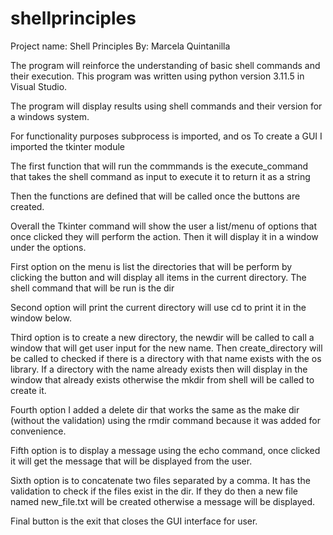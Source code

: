 # shellprinciples

Project name: Shell Principles
By: Marcela Quintanilla

The program will reinforce the understanding of basic shell commands and their execution. This program was written using python version 3.11.5 in Visual Studio.



The program will display results using shell commands and their version for a windows system.

For functionality purposes subprocess is imported, and os
To create a GUI I imported the tkinter module

The first function that will run the commmands is the execute_command that takes the shell command as input to execute it to return it as a string

Then the functions are defined that will be called once the buttons are created. 

Overall the Tkinter command will show the user a list/menu of options that once clicked they will perform the action. Then it will display it in a window under the options.

First option on the menu is list the directories that will be perform by clicking the button and will display all items in the current directory.
The shell command that will be run is the dir

Second option will print the current directory will use cd to print it in the window below.

Third option is to create a new directory, the newdir will be called to call a window that will get user input for the new name. Then create_directory will be called to checked if there is a directory with that name exists with the os library. 
If a directory with the name already exists then will display in the window that already exists otherwise the mkdir from shell will be called to create it. 

Fourth option I added a delete dir that works the same as the make dir (without the validation) using the rmdir command because it was added for convenience. 

Fifth option is to display a message using the echo command, once clicked it will get the message that will be displayed from the user. 

Sixth option is to concatenate two files separated by a comma. It has the validation to check if the files exist in the dir. 
If they do then a new file named new_file.txt will be created otherwise a message will be displayed. 

Final button is the exit that closes the GUI interface for user. 



